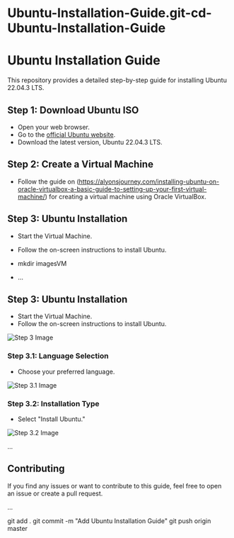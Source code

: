 # Ubuntu-Installation-Guide.git-cd-Ubuntu-Installation-Guide
# Ubuntu Installation Guide

This repository provides a detailed step-by-step guide for installing Ubuntu 22.04.3 LTS.

## Step 1: Download Ubuntu ISO

- Open your web browser.
- Go to the [official Ubuntu website](https://ubuntu.com/download).
- Download the latest version, Ubuntu 22.04.3 LTS.

## Step 2: Create a Virtual Machine

- Follow the guide on (https://alyonsjourney.com/installing-ubuntu-on-oracle-virtualbox-a-basic-guide-to-setting-up-your-first-virtual-machine/) for creating a virtual machine using Oracle VirtualBox.

## Step 3: Ubuntu Installation

- Start the Virtual Machine.
- Follow the on-screen instructions to install Ubuntu.

- mkdir imagesVM

- ...

## Step 3: Ubuntu Installation

- Start the Virtual Machine.
- Follow the on-screen instructions to install Ubuntu.

![Step 3 Image](images/step3.png)

### Step 3.1: Language Selection

- Choose your preferred language.

![Step 3.1 Image](images/step3.1.png)

### Step 3.2: Installation Type

- Select "Install Ubuntu."

![Step 3.2 Image](images/step3.2.png)

...

## Contributing

If you find any issues or want to contribute to this guide, feel free to open an issue or create a pull request.

...

git add .
git commit -m "Add Ubuntu Installation Guide"
git push origin master

